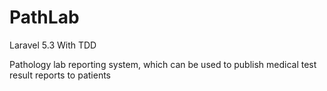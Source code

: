 # PathLab
Laravel 5.3 With TDD


Pathology lab reporting system, which can be used to publish medical test result reports to patients

